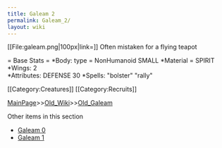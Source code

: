 ```yaml
---
title: Galeam 2
permalink: Galeam_2/
layout: wiki
---
```

[[File:galeam.png|100px|link=]] Often mistaken for a flying teapot

= Base Stats =
*Body: type = NonHumanoid SMALL
*Material = SPIRIT
*Wings: 2  
*Attributes: DEFENSE 30 
*Spells:  &quot;bolster&quot; &quot;rally&quot; 

[[Category:Creatures]]
[[Category:Recruits]]

[MainPage](/keeperrl_wiki/ "wikilink")>>[Old_Wiki](/keeperrl_wiki/Old_Wiki "wikilink")>>[Old_Galeam](/keeperrl_wiki/Old_Galeam "wikilink")

Other items in this section
-    [Galeam 0](/keeperrl_wiki/Galeam_0 "wikilink")
-    [Galeam 1](/keeperrl_wiki/Galeam_1 "wikilink")
